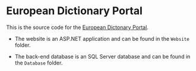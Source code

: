 # European Dictionary Portal

This is the source code for the [European Dictonary Portal](http://www.dictionaryportal.eu/).

- The website is an ASP.NET application and can be found in the `Website` folder.

- The back-end database is an SQL Server database and can be found in the `Database` folder.


